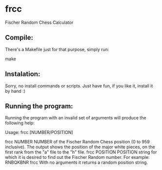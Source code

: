 # frcc
Fischer Random Chess Calculator

Compile:
-------
There's a Makefile just for that purpose, simply run:

make

Instalation:
-----------
Sorry, no install commands or scripts. Just have fun, if you like it, install it by hand :)

Running the program:
--------------------
Running the program with an invalid set of arguments will produce the following help:

Usage: frcc [NUMBER/POSITION]

  frcc  NUMBER
    NUMBER of the Fischer Random Chess position (0 to 959 inclusive).
    The output shows the position of the major white pieces,
    on the first rank from the "a" file to the "h" file.
  frcc POSITION
    POSITION string for which it is desired to find out
    the Fischer Random number. For example: RNBQKBNR
  frcc
    With no arguments it returns a random position string.
